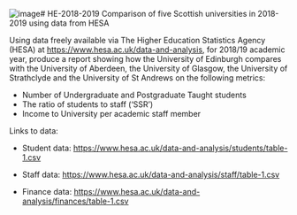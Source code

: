 ![image](https://github.com/kjp07/HE-2018-2019/assets/74372699/e010c75a-5cb1-4ac1-a475-7207c2fdda02)# HE-2018-2019
Comparison of five Scottish universities in 2018-2019 using data from HESA 

Using data freely available via The Higher Education Statistics Agency (HESA) at https://www.hesa.ac.uk/data-and-analysis, for 2018/19 academic year, produce a report showing how the University of Edinburgh compares with the University of Aberdeen, the University of Glasgow, the University of Strathclyde and the University of St Andrews on the following metrics:

* Number of Undergraduate and Postgraduate Taught students
* The ratio of students to staff (‘SSR’)
* Income to University per academic staff member

Links to data:

* Student data: https://www.hesa.ac.uk/data-and-analysis/students/table-1.csv

* Staff data: https://www.hesa.ac.uk/data-and-analysis/staff/table-1.csv

* Finance data: https://www.hesa.ac.uk/data-and-analysis/finances/table-1.csv



